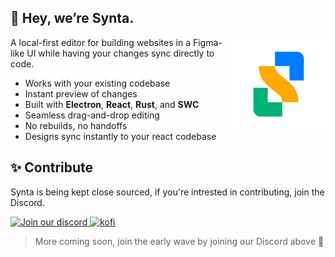 ## 👋 Hey, we’re Synta.

<img src="https://raw.githubusercontent.com/SyntaApp/.github/refs/heads/main/assets/logo-rounded.png" alt="Synta Logo" width="150" align="right">

A local-first editor for building websites in a Figma-like UI while having your changes sync directly to code.

* Works with your existing codebase  
* Instant preview of changes
* Built with **Electron**, **React**, **Rust**, and **SWC**  
* Seamless drag-and-drop editing  
* No rebuilds, no handoffs
* Designs sync instantly to your react codebase

## ✨ Contribute
Synta is being kept close sourced, if you're intrested in contributing, join the Discord.

<span>
  <a href="https://discord.gg/WtNVpwwzqE">
    <img width="200" alt="Join our discord" src="https://github.com/user-attachments/assets/4e8918ad-0555-4a2b-b7d1-368ffb45e6b5" />
  </a>
  <a href="https://ko-fi.com/synta">
    <img height="60"  alt="kofi" src="https://github.com/user-attachments/assets/c983a48c-ca72-479d-948a-2a95609a735a" />
  </a>
</span>

> More coming soon, join the early wave by joining our Discord above 🌊

